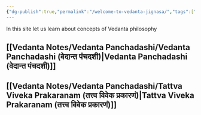 ```yaml
---
{"dg-publish":true,"permalink":"/welcome-to-vedanta-jignasa/","tags":["gardenEntry"]}
---
```


In this site let us learn about concepts of Vedanta philosophy

## [[Vedanta Notes/Vedanta Panchadashi/Vedanta Panchadashi (वेदान्त पंचदशी)\|Vedanta Panchadashi (वेदान्त पंचदशी)]]

## [[Vedanta Notes/Vedanta Panchadashi/Tattva Viveka Prakaranam (तत्त्व विवेक प्रकारणं)\|Tattva Viveka Prakaranam (तत्त्व विवेक प्रकारणं)]]
